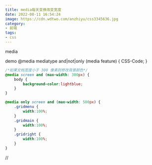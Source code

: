 ```yaml
---
title: media每天变换改变宽度
date: 2022-08-11 16:54:24
image: https://cdn.wdtwo.com/anzhiyu/css3345636.jpg
category: 
- 前端
tags: 
- css
---
```

media
<!--more-->
demo
@media mediatype and|not|only (media feature) {
    CSS-Code;
}
```css
/*如果文档宽度小于 300 像素则修改背景颜色*/
@media screen and (max-width: 300px) {
    body {
        background-color:lightblue;
    }
}

@media only screen and (max-width: 500px) {
    .gridmenu {
        width:100%;
    }
    .gridmain {
        width:100%;
    }
    .gridright {
        width:100%;
    }
}
```

























//
